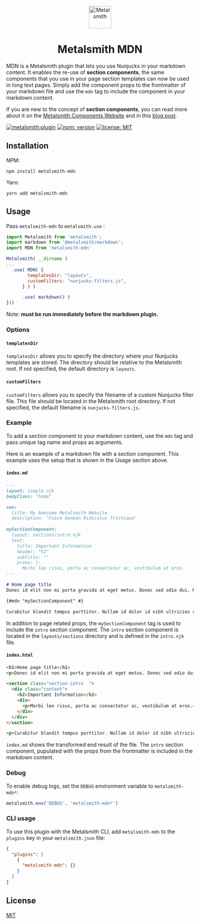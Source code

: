 <p align="center">
  <a href="https://www.metalsmith.io">
    <img alt="Metalsmith" src="https://www.glinka.co/assets/images/metalsmith-logo-bug.png" width="60" />
  </a>
</p>
<h1 align="center">
  Metalsmith MDN
</h1>

MDN is a Metalsmith plugin that lets you use Nunjucks in your markdown content. It enables the re-use of **section components**, the same components that you use in your page section templates can now be used in long text pages. Simply add the component props to the frontmatter of your markdown file and use the `mdn` tag to include the component in your markdown content.

If you are new to the concept of **section components**, you can read more about it on the [Metalsmith Components Website](https://metalsmith-components.netlify.app/) and in this [blog post](https://www.glinka.co/blog/building-flexible-page-layouts/).

[![metalsmith:plugin][metalsmith-badge]][metalsmith-url]
[![npm: version][npm-badge]][npm-url]
[![license: MIT][license-badge]][license-url]


## Installation

NPM:

```
npm install metalsmith-mdn
```

Yarn:

```
yarn add metalsmith-mdn
```

## Usage

Pass `metalsmith-mdn` to `metalsmith.use` :

```js
import Metalsmith from 'metalsmith';
import markdown from '@metalsmith/markdown';
import MDN from 'metalsmith-mdn'

Metalsmith( __dirname )
...
  .use( MDN( {
        templatesDir: "layouts",
        customFilters: "nunjucks-filters.js",
      } ) )

      .use( markdown() )
}))
```
Note: **must be run immediately before the markdown plugin.**

### Options

#### `templatesDir`
`templatesDir` allows you to specify the directory where your Nunjucks templates are stored. The directory should be relative to the Metalsmith root. If not specified, the default directory is `layouts`.

#### `customFilters`
`customFilters` allows you to specify the filename of a custom Nunjucks filter file. This file should be located in the Metalsmith root directory. If not specified, the default filename is `nunjucks-filters.js`.

### Example

To add a section component to your markdown content, use the `mdn` tag and pass unique tag name and props as arguments.

Here is an example of a markdown file with a section component. This example uses the setup that is shown in the Usage section above.

#### `index.md`

```markdown
---
layout: simple.njk
bodyClass: "home"

seo:
  title: My Awesome Metalsmith Website
  description: "Fusce Aenean Ridiculus Tristique"
  
mySectionComponent:
  layout: sections/intro.njk
  text:
    title: Important Information
    header: "h2"
    subTitle: ""
    prose: |-
      Morbi leo risus, porta ac consectetur ac, vestibulum at eros. 
---

# Home page title
Donec id elit non mi porta gravida at eget metus. Donec sed odio dui. Morbi leo risus, porta ac consectetur ac, vestibulum at eros.

{#mdn "mySectionComponent" #}

Curabitur blandit tempus porttitor. Nullam id dolor id nibh ultricies vehicula ut id elit. Vestibulum id ligula porta felis euismod semper.

```
In addition to page related props, the `mySectionComponent` tag is used to include the `intro` section component. The `intro` section component is located in the `layouts/sections` directory and is defined in the `intro.njk` file.

#### `index.html`

```html
<h1>Home page title</h1>
<p>Donec id elit non mi porta gravida at eget metus. Donec sed odio dui. Morbi leo risus, porta ac consectetur ac, vestibulum at eros.</p>

<section class="section-intro  ">
  <div class="content">
    <h2>Important Information</h2>
    <div>
      <p>Morbi leo risus, porta ac consectetur ac, vestibulum at eros.</p>
    </div>
  </div>    
</section>

<p>Curabitur blandit tempus porttitor. Nullam id dolor id nibh ultricies vehicula ut id elit. Vestibulum id ligula porta felis euismod semper.</p>

```
`index.md` shows the transformed end result of the  file. The `intro` section component, pupulated with the props from the frontmatter is included in the markdown content.


### Debug

To enable debug logs, set the `DEBUG` environment variable to `metalsmith-mdn*`:

```js
metalsmith.env('DEBUG', 'metalsmith-mdn*')
```

### CLI usage

To use this plugin with the Metalsmith CLI, add `metalsmith-mdn` to the `plugins` key in your `metalsmith.json` file:

```json
{
  "plugins": [
    {
      "metalsmith-mdn": {}
    }
  ]
}
```

## License

[MIT](LICENSE)

[npm-badge]: https://img.shields.io/npm/v/metalsmith-mdn.svg
[npm-url]: https://www.npmjs.com/package/metalsmith-mdn
[metalsmith-badge]: https://img.shields.io/badge/metalsmith-plugin-green.svg?longCache=true
[metalsmith-url]: https://metalsmith.io
[license-badge]: https://img.shields.io/github/license/wernerglinka/metalsmith-mdn
[license-url]: LICENSE
